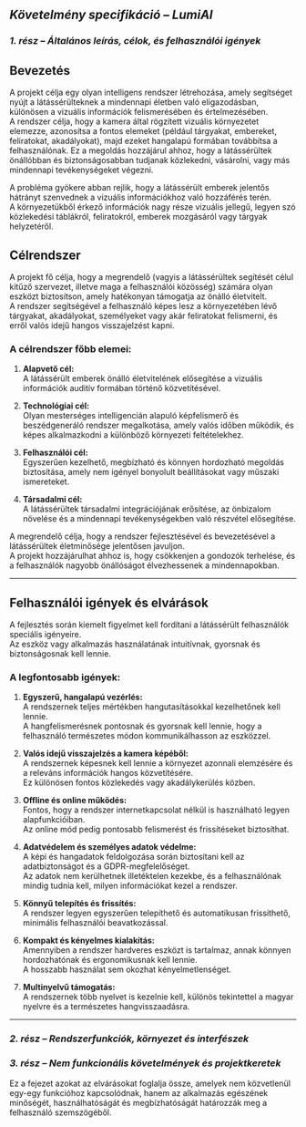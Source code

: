 ## *Követelmény specifikáció – LumiAI*

### *1. rész – Általános leírás, célok, és felhasználói igények*
## Bevezetés

A projekt célja egy olyan intelligens rendszer létrehozása, amely segítséget nyújt a látássérülteknek a mindennapi életben való eligazodásban, különösen a vizuális információk felismerésében és értelmezésében.  
A rendszer célja, hogy a kamera által rögzített vizuális környezetet elemezze, azonosítsa a fontos elemeket (például tárgyakat, embereket, feliratokat, akadályokat), majd ezeket hangalapú formában továbbítsa a felhasználónak.
Ez a megoldás hozzájárul ahhoz, hogy a látássérültek önállóbban és biztonságosabban tudjanak közlekedni, vásárolni, vagy más mindennapi tevékenységeket végezni.

A probléma gyökere abban rejlik, hogy a látássérült emberek jelentős hátrányt szenvednek a vizuális információkhoz való hozzáférés terén.  
A környezetükből érkező információk nagy része vizuális jellegű, legyen szó közlekedési táblákról, feliratokról, emberek mozgásáról vagy tárgyak helyzetéről.  

## Célrendszer

A projekt fő célja, hogy a megrendelő (vagyis a látássérültek segítését célul kitűző szervezet, illetve maga a felhasználói közösség) számára olyan eszközt biztosítson, amely hatékonyan támogatja az önálló életvitelt.  
A rendszer segítségével a felhasználó képes lesz a környezetében lévő tárgyakat, akadályokat, személyeket vagy akár feliratokat felismerni, és erről valós idejű hangos visszajelzést kapni.

### A célrendszer főbb elemei:

1. **Alapvető cél:**  
   A látássérült emberek önálló életvitelének elősegítése a vizuális információk auditív formában történő közvetítésével.

2. **Technológiai cél:**  
   Olyan mesterséges intelligencián alapuló képfelismerő és beszédgeneráló rendszer megalkotása, amely valós időben működik, és képes alkalmazkodni a különböző környezeti feltételekhez.

3. **Felhasználói cél:**  
   Egyszerűen kezelhető, megbízható és könnyen hordozható megoldás biztosítása, amely nem igényel bonyolult beállításokat vagy műszaki ismereteket.

4. **Társadalmi cél:**  
   A látássérültek társadalmi integrációjának erősítése, az önbizalom növelése és a mindennapi tevékenységekben való részvétel elősegítése.

A megrendelő célja, hogy a rendszer fejlesztésével és bevezetésével a látássérültek életminősége jelentősen javuljon.  
A projekt hozzájárulhat ahhoz is, hogy csökkenjen a gondozók terhelése, és a felhasználók nagyobb önállóságot élvezhessenek a mindennapokban.

---

## Felhasználói igények és elvárások

A fejlesztés során kiemelt figyelmet kell fordítani a látássérült felhasználók speciális igényeire.  
Az eszköz vagy alkalmazás használatának intuitívnak, gyorsnak és biztonságosnak kell lennie.

### A legfontosabb igények:

1. **Egyszerű, hangalapú vezérlés:**  
   A rendszernek teljes mértékben hangutasításokkal kezelhetőnek kell lennie.  
   A hangfelismerésnek pontosnak és gyorsnak kell lennie, hogy a felhasználó természetes módon kommunikálhasson az eszközzel.

2. **Valós idejű visszajelzés a kamera képéből:**  
   A rendszernek képesnek kell lennie a környezet azonnali elemzésére és a releváns információk hangos közvetítésére.  
   Ez különösen fontos közlekedés vagy akadálykerülés közben.

3. **Offline és online működés:**  
   Fontos, hogy a rendszer internetkapcsolat nélkül is használható legyen alapfunkcióiban.  
   Az online mód pedig pontosabb felismerést és frissítéseket biztosíthat.

4. **Adatvédelem és személyes adatok védelme:**  
   A képi és hangadatok feldolgozása során biztosítani kell az adatbiztonságot és a GDPR-megfelelőséget.  
   Az adatok nem kerülhetnek illetéktelen kezekbe, és a felhasználónak mindig tudnia kell, milyen információkat kezel a rendszer.

5. **Könnyű telepítés és frissítés:**  
   A rendszer legyen egyszerűen telepíthető és automatikusan frissíthető, minimális felhasználói beavatkozással.

6. **Kompakt és kényelmes kialakítás:**  
   Amennyiben a rendszer hardveres eszközt is tartalmaz, annak könnyen hordozhatónak és ergonomikusnak kell lennie.  
   A hosszabb használat sem okozhat kényelmetlenséget.

7. **Multinyelvű támogatás:**  
   A rendszernek több nyelvet is kezelnie kell, különös tekintettel a magyar nyelvre és a természetes hangvisszaadásra.

---



### *2. rész – Rendszerfunkciók, környezet és interfészek*

### *3. rész – Nem funkcionális követelmények és projektkeretek*

Ez a fejezet azokat az elvárásokat foglalja össze, amelyek nem közvetlenül egy-egy funkcióhoz kapcsolódnak, hanem az alkalmazás egészének minőségét, használhatóságát és megbízhatóságát határozzák meg a felhasználó szemszögéből.
